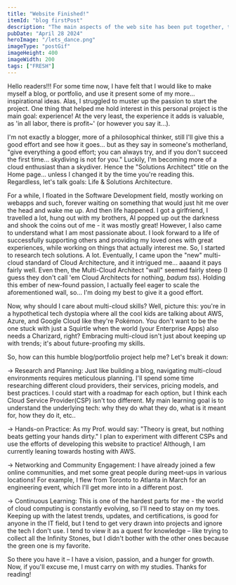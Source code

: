 ```yaml
---
title: "Website Finished!"
itemId: "blog firstPost"
description: "The main aspects of the web site has been put together, this calls for a celebration!"
pubDate: "April 28 2024"
heroImage: "/lets_dance.png"
imageType: "postGif"
imageHeight: 400
imageWidth: 200
tags: ["FRESH"]
---
```


Hello readers!!! For some time now, I have felt that I would like to make myself a blog, or portfolio, 
and use it present some of my more... inspirational ideas. Alas, I struggled to muster up the passion 
to start the project. One thing that helped me hold interest in this personal project is the main goal: 
experience! At the very least, the experience it adds is valuable, as 'in all labor, there is profit~' 
(or however you say it...).

I'm not exactly a blogger, more of a philosophical thinker, still I'll give this a good effort and see 
how it goes... but as they say in someone's motherland, "give everything a good effort; you can always 
try, and if you don't succeed the first time... skydiving is not for you." Luckily, I'm becoming more of 
a cloud enthusiast than a skydiver. Hence the "Solutions Architect" title on the Home page... unless I 
changed it by the time you're reading this. Regardless, let's talk goals: Life & Solutions Architecture.

For a while, I floated in the Software Development field, mostly working on webapps and such, forever waiting 
on something that would just hit me over the head and wake me up. And then life happened. I got a girlfriend, 
I travelled a lot, hung out with my brothers, AI popped up out the darkness and shook the coins out of me - 
it was mostly great! However, I also came to understand what I am most passionate about. I look forward to 
a life of successfully supporting others and providing my loved ones with great experiences, while working
on things that actually interest me. So, I started to research tech solutions. A lot. Eventually, I came upon 
the "new" multi-cloud standard of Cloud Architecture, and it intrigued me... aaaand it pays fairly well. Even
then, the Multi-Cloud Architect "wall" seemed fairly steep (I guess they don't call 'em Cloud Architects for 
nothing, *badum tss*). Holding this ember of new-found passion, I actually feel eager to scale the 
aforementioned wall, so... I'm doing my best to give it a good effort. 

Now, why should I care about multi-cloud skills? Well, picture this: you're in a hypothetical tech dystopia 
where all the cool kids are talking about AWS, Azure, and Google Cloud like they're Pokémon. You don't want to 
be the one stuck with just a Squirtle when the world (your Enterprise Apps) also needs a Charizard, right? 
Embracing multi-cloud isn't just about keeping up with trends; it's about future-proofing my skills.

So, how can this humble blog/portfolio project help me? Let's break it down:

-> Research and Planning: Just like building a blog, navigating multi-cloud environments requires meticulous planning. I'll spend some time researching different cloud providers, their services, pricing models, and best practices. I could start with a roadmap for each option, but I think each Cloud Service Provider(CSP) isn't too different. My main learning goal is to understand the underlying tech: why they do what they do, what is it meant for, how they do it, etc.. 

-> Hands-on Practice: As my Prof. would say: "Theory is great, but nothing beats getting your hands dirty." I plan to experiment with different CSPs and use the efforts of developing this website to practice! Although, I am currently leaning towards hosting with AWS. 

-> Networking and Community Engagement: I have already joined a few online communities, and met some great people during meet-ups in various locations! For example, I flew from Toronto to Atlanta in March for an engineering event, which I'll get more into in a different post. 

-> Continuous Learning: This is one of the hardest parts for me - the world of cloud computing is constantly evolving, so I'll need to stay on my toes. Keeping up with the latest trends, updates, and certifications, is good for anyone in the IT field, but I tend to get very drawn into projects and ignore the tech I don't use. I tend to view it as a quest for knowledge – like trying to collect all the Infinity Stones, but I didn't bother with the other ones because the green one is my favorite.

So there you have it – I have a vision, passion, and a hunger for growth. Now, if you'll excuse me, I must carry on with my studies. Thanks for reading!
